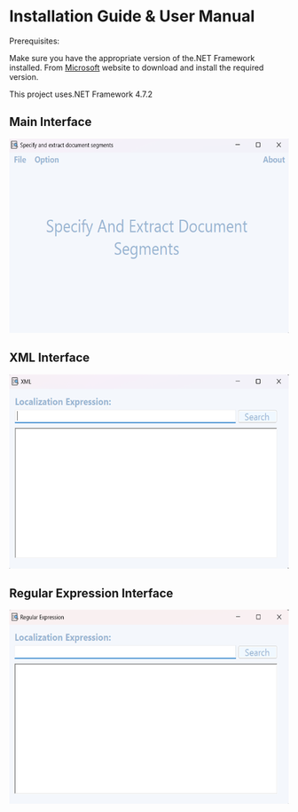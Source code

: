 # Installation Guide & User Manual
Prerequisites:

Make sure you have the appropriate version of the.NET Framework installed. From [Microsoft](https://dotnet.microsoft.com/zh-cn/download/dotnet-framework)  website to download and install the required version.

This project uses.NET Framework 4.7.2

## Main Interface

<p align="center">
  <img width="600" height="350" src="/doc/img/Main interface.png">
</p>

## XML Interface

<p align="center">
  <img width="600" height="350" src="/doc/img/XML Interface.png">
</p>

## Regular Expression Interface

<p align="center">
  <img width="600" height="350" src="/doc/img/Regular Expression Interface.png">
</p>
